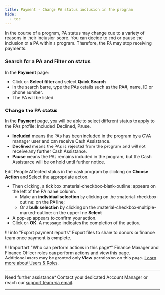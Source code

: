 ```yaml
---
title: Payment - Change PA status inclusion in the program
hide:
  - toc
---
```


In the course of a program, PA status may change due to a variety of reasons in their inclusion score. You can decide to end or pause the inclusion of a PA within a program. Therefore, the PA may stop receiving payments.

### **Search for a PA and Filter on status**

In the **Payment** page:

- Click on **Select filter** and select **Quick Search**
- in the search barre, type the PAs details such as the PA#, name, ID or phone number.
- The PA will be listed.

### **Change the PA status**

In the **Payment** page, you will be able to select different status to apply to the PAs profile: Included, Declined, Pause.

- **Included** means the PAs has been included in the program by a CVA manager user and can receive Cash Assistance.
- **Declined** means the PAs is rejected from the program and will not receive any further Cash Assistance.
- **Pause** means the PAs remains included in the program, but the Cash Assistance will be on hold until further notice.


Edit People Affected status in the cash program by clicking on **Choose Action** and Select the appropriate action.
- Then clicking, a tick box :material-checkbox-blank-outline: appears on the left of the PA name column.
  - Make an **individual selection** by clicking on the :material-checkbox-outline: on the PA line;
  - Or a **bulk selection** by clicking on the :material-checkbox-multiple-marked-outline: on the upper line **Select**
- A pop-up appears to confirm your action.
- Click on **OK**. A message indicates the completion of the action.


!!! info "Export payment reports"
    Export files to share to donors or finance team once payment is complete.

!!! Important "Who can perform actions in this page?"
    Finance Manager and Finance Officer roles can perform actions and view this page.  
    Additional users may be granted only **View** permission on this page. [Learn more about Users & Roles](../users/users-roles-page.md).

___
Need further assistance? Contact your dedicated Account Manager or reach our [support team via email](mailto:support@121.global).
___
